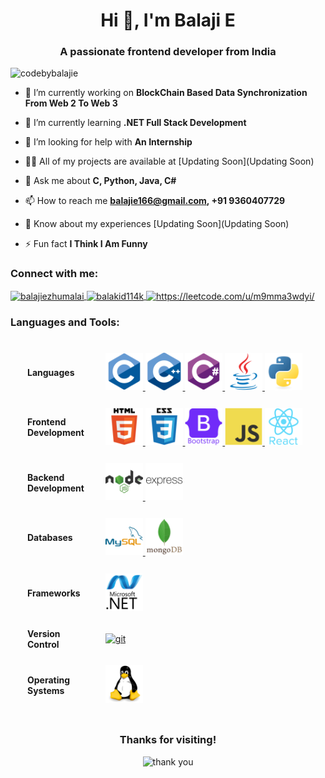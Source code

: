 <h1 align="center">Hi 👋, I'm Balaji E</h1>
<h3 align="center">A passionate frontend developer from India</h3>

<p align="left"> 
  <img src="https://komarev.com/ghpvc/?username=codebybalajie&label=Profile%20views&color=0e75b6&style=flat" alt="codebybalajie" /> 
</p>

- 🔭 I’m currently working on **BlockChain Based Data Synchronization From Web 2 To Web 3**

- 🌱 I’m currently learning **.NET Full Stack Development**

- 🤝 I’m looking for help with **An Internship**

- 👨‍💻 All of my projects are available at [Updating Soon](Updating Soon)

- 💬 Ask me about **C, Python, Java, C#**

- 📫 How to reach me **balajie166@gmail.com, +91 9360407729**

- 📄 Know about my experiences [Updating Soon](Updating Soon)

- ⚡ Fun fact **I Think I Am Funny**

<h3 align="left">Connect with me:</h3>
<p align="left">
  <a href="https://linkedin.com/in/balajiezhumalai" target="blank">
    <img align="center" src="https://raw.githubusercontent.com/rahuldkjain/github-profile-readme-generator/master/src/images/icons/Social/linked-in-alt.svg" alt="balajiezhumalai" height="30" width="40" />
  </a>
  <a href="https://instagram.com/balakid114k" target="blank">
    <img align="center" src="https://raw.githubusercontent.com/rahuldkjain/github-profile-readme-generator/master/src/images/icons/Social/instagram.svg" alt="balakid114k" height="30" width="40" />
  </a>
  <a href="https://www.leetcode.com/https://leetcode.com/u/m9mma3wdyi/" target="blank">
    <img align="center" src="https://raw.githubusercontent.com/rahuldkjain/github-profile-readme-generator/master/src/images/icons/Social/leet-code.svg" alt="https://leetcode.com/u/m9mma3wdyi/" height="30" width="40" />
  </a>
</p>

<h3 align="left">Languages and Tools:</h3>
<table align="center" width="100%" style="table-layout: fixed; border-collapse: separate; border-spacing: 20px;">
  <tr>
    <td width="20%"><b>Languages</b></td>
    <td>
      <a href="https://www.cprogramming.com/" target="_blank" rel="noreferrer">
        <img src="https://raw.githubusercontent.com/devicons/devicon/master/icons/c/c-original.svg" alt="c" width="60" height="60"/>
      </a>
      <a href="https://www.w3schools.com/cpp/" target="_blank" rel="noreferrer">
        <img src="https://raw.githubusercontent.com/devicons/devicon/master/icons/cplusplus/cplusplus-original.svg" alt="cplusplus" width="60" height="60"/>
      </a> 
      <a href="https://www.w3schools.com/cs/" target="_blank" rel="noreferrer">
        <img src="https://raw.githubusercontent.com/devicons/devicon/master/icons/csharp/csharp-original.svg" alt="csharp" width="60" height="60"/>
      </a>
      <a href="https://www.java.com" target="_blank" rel="noreferrer">
        <img src="https://raw.githubusercontent.com/devicons/devicon/master/icons/java/java-original.svg" alt="java" width="60" height="60"/>
      </a> 
      <a href="https://www.python.org" target="_blank" rel="noreferrer">
        <img src="https://raw.githubusercontent.com/devicons/devicon/master/icons/python/python-original.svg" alt="python" width="60" height="60"/>
      </a> 
    </td>
  </tr>

  <tr>
    <td><b>Frontend Development</b></td>
    <td>
      <a href="https://www.w3.org/html/" target="_blank" rel="noreferrer">
        <img src="https://raw.githubusercontent.com/devicons/devicon/master/icons/html5/html5-original-wordmark.svg" alt="html5" width="60" height="60"/>
      </a> 
      <a href="https://www.w3schools.com/css/" target="_blank" rel="noreferrer">
        <img src="https://raw.githubusercontent.com/devicons/devicon/master/icons/css3/css3-original-wordmark.svg" alt="css3" width="60" height="60"/>
      </a> 
      <a href="https://getbootstrap.com" target="_blank" rel="noreferrer">
        <img src="https://raw.githubusercontent.com/devicons/devicon/master/icons/bootstrap/bootstrap-plain-wordmark.svg" alt="bootstrap" width="60" height="60"/>
      </a> 
      <a href="https://developer.mozilla.org/en-US/docs/Web/JavaScript" target="_blank" rel="noreferrer">
        <img src="https://raw.githubusercontent.com/devicons/devicon/master/icons/javascript/javascript-original.svg" alt="javascript" width="60" height="60"/>
      </a> 
      <a href="https://reactjs.org/" target="_blank" rel="noreferrer">
        <img src="https://raw.githubusercontent.com/devicons/devicon/master/icons/react/react-original-wordmark.svg" alt="react" width="60" height="60"/>
      </a> 
    </td>
  </tr>

  <tr>
    <td><b>Backend Development</b></td>
    <td>
      <a href="https://nodejs.org" target="_blank" rel="noreferrer">
        <img src="https://raw.githubusercontent.com/devicons/devicon/master/icons/nodejs/nodejs-original-wordmark.svg" alt="nodejs" width="60" height="60"/>
      </a> 
      <a href="https://expressjs.com" target="_blank" rel="noreferrer">
        <img src="https://raw.githubusercontent.com/devicons/devicon/master/icons/express/express-original-wordmark.svg" alt="express" width="60" height="60"/>
      </a>
    </td>
  </tr>

  <tr>
    <td><b>Databases</b></td>
    <td>
      <a href="https://www.mysql.com/" target="_blank" rel="noreferrer">
        <img src="https://raw.githubusercontent.com/devicons/devicon/master/icons/mysql/mysql-original-wordmark.svg" alt="mysql" width="60" height="60"/>
      </a> 
      <a href="https://www.mongodb.com/" target="_blank" rel="noreferrer">
        <img src="https://raw.githubusercontent.com/devicons/devicon/master/icons/mongodb/mongodb-original-wordmark.svg" alt="mongodb" width="60" height="60"/>
      </a> 
    </td>
  </tr>

  <tr>
    <td><b>Frameworks</b></td>
    <td>
      <a href="https://dotnet.microsoft.com/" target="_blank" rel="noreferrer">
        <img src="https://raw.githubusercontent.com/devicons/devicon/master/icons/dot-net/dot-net-original-wordmark.svg" alt="dotnet" width="60" height="60"/>
      </a> 
    </td>
  </tr>

  <tr>
    <td><b>Version Control</b></td>
    <td>
      <a href="https://git-scm.com/" target="_blank" rel="noreferrer">
        <img src="https://www.vectorlogo.zone/logos/git-scm/git-scm-icon.svg" alt="git" width="60" height="60"/>
      </a> 
    </td>
  </tr>

  <tr>
    <td><b>Operating Systems</b></td>
    <td>
      <a href="https://www.linux.org/" target="_blank" rel="noreferrer">
        <img src="https://raw.githubusercontent.com/devicons/devicon/master/icons/linux/linux-original.svg" alt="linux" width="60" height="60"/>
      </a> 
    </td>
  </tr>
</table>

<h3 align="center">Thanks for visiting!</h3>
<p align="center">
  <img src="https://encrypted-tbn0.gstatic.com/images?q=tbn:ANd9GcRxVNFHdwZl6HV2W4PN-4C64bYa-CB0mFsbNA&s" alt="thank you" width="100" height="100"/>
</p>
